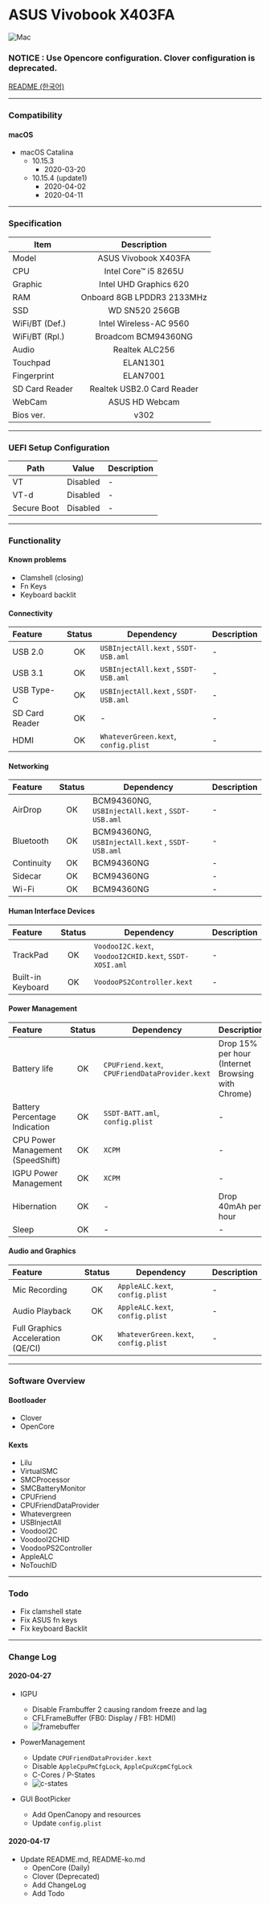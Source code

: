 # ASUS Vivobook X403FA

![Mac](/image.png)

### NOTICE : Use Opencore configuration. Clover configuration is deprecated.
[README (한국어)](/README-ko.md)

-----------------------------------------------

### Compatibility

#### macOS

- macOS Catalina
	- 10.15.3
		- 2020-03-20
	- 10.15.4 (update1)
		- 2020-04-02
		- 2020-04-11

-----------------------------------------------

### Specification

| Item           |        Description         |
| -------------- | :------------------------: |
| Model          |    ASUS Vivobook X403FA    |
| CPU            |    Intel Core™ i5 8265U    |
| Graphic        |   Intel UHD Graphics 620   |
| RAM            | Onboard 8GB LPDDR3 2133MHz |
| SSD            |       WD SN520 256GB       |
| WiFi/BT (Def.) |   Intel Wireless-AC 9560   |
| WiFi/BT (Rpl.) |    Broadcom BCM94360NG     |
| Audio          |       Realtek ALC256       |
| Touchpad       |          ELAN1301          |
| Fingerprint    |          ELAN7001          |
| SD Card Reader | Realtek USB2.0 Card Reader |
| WebCam         |       ASUS HD Webcam       |
| Bios ver.      |            v302            |

-----------------------------------------------

### UEFI Setup Configuration

| Path        | Value    | Description |
| ----------- | -------- | ----------- |
| VT          | Disabled | -           |
| VT-d        | Disabled | -           |
| Secure Boot | Disabled | -           |

-----------------------------------------------

### Functionality

#### Known problems

 - Clamshell (closing)
 - Fn Keys
 - Keyboard backlit

#### Connectivity

| Feature        | Status | Dependency                           | Description |
| :------------- | :----: | ------------------------------------ | ----------- |
| USB 2.0        |   OK   | `USBInjectAll.kext` , `SSDT-USB.aml` | -           |
| USB 3.1        |   OK   | `USBInjectAll.kext` , `SSDT-USB.aml` | -           |
| USB Type-C     |   OK   | `USBInjectAll.kext` , `SSDT-USB.aml` | -           |
| SD Card Reader |   OK   | -                                    | -           |
| HDMI           |   OK   | `WhateverGreen.kext`, `config.plist` | -           |

#### Networking

| Feature    | Status | Dependency                                       | Description |
| :--------- | :----: | ------------------------------------------------ | ----------- |
| AirDrop    |   OK   | BCM94360NG, `USBInjectAll.kext` , `SSDT-USB.aml` | -           |
| Bluetooth  |   OK   | BCM94360NG, `USBInjectAll.kext` , `SSDT-USB.aml` | -           |
| Continuity |   OK   | BCM94360NG                                       | -           |
| Sidecar    |   OK   | BCM94360NG                                       | -           |
| Wi-Fi      |   OK   | BCM94360NG                                       | -           |

#### Human Interface Devices

| Feature           | Status | Dependency                                             | Description |
| :---------------- | :----: | ------------------------------------------------------ | ----------- |
| TrackPad          |   OK   | `VoodooI2C.kext`, `VoodooI2CHID.kext`, `SSDT-XOSI.aml` | -           |
| Built-in Keyboard |   OK   | `VoodooPS2Controller.kext`                             | -           |

#### Power Management

| Feature                           | Status | Dependency                                     | Description                                       |
| :-------------------------------- | :----: | ---------------------------------------------- | ------------------------------------------------- |
| Battery life                      |   OK   | `CPUFriend.kext`, `CPUFriendDataProvider.kext` | Drop 15% per hour (Internet Browsing with Chrome) |
| Battery Percentage Indication     |   OK   | `SSDT-BATT.aml`, `config.plist`                | -                                                 |
| CPU Power Management (SpeedShift) |   OK   | `XCPM`                                         | -                                                 |
| IGPU Power Management             |   OK   | `XCPM`                                         | -                                                 |
| Hibernation                       |   OK   | -                                              | Drop 40mAh per hour                               |
| Sleep                             |   OK   | -                                              | -                                                 |

#### Audio and Graphics

| Feature                           | Status | Dependency                           | Description |
| :-------------------------------- | :----: | ------------------------------------ | ----------- |
| Mic Recording                     |   OK   | `AppleALC.kext`, `config.plist`      | -           |
| Audio Playback                    |   OK   | `AppleALC.kext`, `config.plist`      | -           |
| Full Graphics Acceleration (QE/CI) |   OK   | `WhateverGreen.kext`, `config.plist` | -           |

-----------------------------------------------

### Software Overview

#### Bootloader

 - Clover
 - OpenCore

#### Kexts

 - Lilu
 - VirtualSMC
 - SMCProcessor
 - SMCBatteryMonitor
 - CPUFriend
 - CPUFriendDataProvider
 - Whatevergreen
 - USBInjectAll
 - VoodooI2C
 - VoodooI2CHID
 - VoodooPS2Controller
 - AppleALC
 - NoTouchID

-----------------------------------------------

### Todo

 - Fix clamshell state
 - Fix ASUS fn keys
 - Fix keyboard Backlit

-----------------------------------------------

### Change Log

#### 2020-04-27

 - IGPU
   - Disable Frambuffer 2 causing random freeze and lag
   - CFLFrameBuffer (FB0: Display / FB1: HDMI)
   - ![framebuffer](/applecflfb.png)

 - PowerManagement
   - Update `CPUFriendDataProvider.kext`
   - Disable `AppleCpuPmCfgLock`, `AppleCpuXcpmCfgLock`
   - C-Cores / P-States
   - ![c-states](/appleintelcpuinfo.png)
   
 - GUI BootPicker
   - Add OpenCanopy and resources
   - Update `config.plist`

#### 2020-04-17

 - Update README.md, README-ko.md
   - OpenCore (Daily)
   - Clover (Deprecated)
   - Add ChangeLog
   - Add Todo
